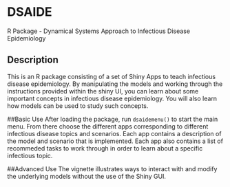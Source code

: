 # DSAIDE
R Package - Dynamical Systems Approach to Infectious Disease Epidemiology


## Description
This is an R package consisting of a set of Shiny Apps to teach infectious disease epidemiology.
By manipulating the models and working through the instructions provided within the shiny UI, you can learn about some important concepts in infectious disease epidemiology. 
You will also learn how models can be used to study such concepts.

##Basic Use
After loading the package, run `dsaidemenu()` to start the main menu. 
From there choose the different apps corresponding to different infectious disease topics and scenarios.
Each app contains a description of the model and scenario that is implemented.
Each app also contains a list of recommeded tasks to work through in order to learn about a specific infectious topic.

##Advanced Use
The vignette illustrates ways to interact with and modify the underlying models without the use of the Shiny GUI.

